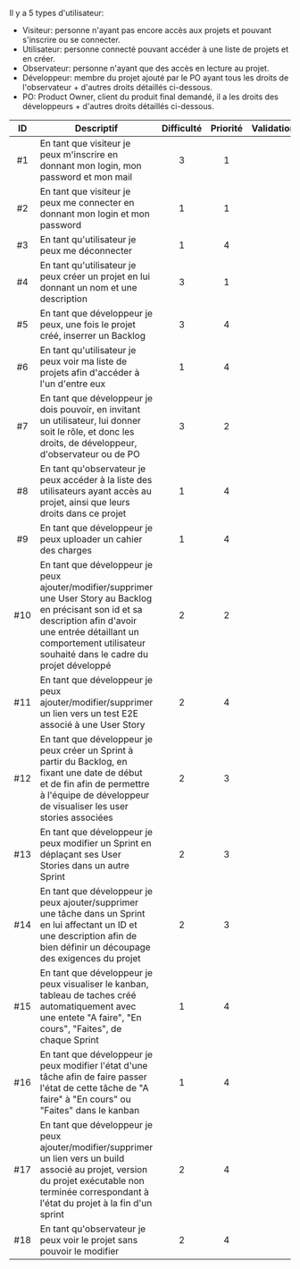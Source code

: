 
Il y a 5 types d'utilisateur:
* Visiteur: personne n'ayant pas encore accès aux projets et pouvant s'inscrire ou se connecter.
* Utilisateur: personne connecté pouvant accéder à une liste de projets et en créer.
* Observateur: personne n'ayant que des accès en lecture au projet.
* Développeur: membre du projet ajouté par le PO ayant tous les droits de l'observateur + d'autres droits détaillés ci-dessous.
* PO: Product Owner, client du produit final demandé, il a les droits des développeurs + d'autres droits détaillés ci-dessous.


| ID | Descriptif    | Difficulté    | Priorité      | Validation        |
| :--: | ------------ | :-------------: | :-------------: | :-------------: |
| #1 | En tant que visiteur je peux m'inscrire en donnant mon login, mon password et mon mail | 3 | 1 | |
| #2 | En tant que visiteur je peux me connecter en donnant mon login et mon password | 1 | 1 | |
| #3 | En tant qu'utilisateur je peux me déconnecter | 1 | 4 | |
| #4 | En tant qu'utilisateur je peux créer un projet en lui donnant un nom et une description  | 3 | 1 | |
| #5 | En tant que développeur je peux, une fois le projet créé,  inserrer un Backlog | 3 | 4 | |
| #6 | En tant qu'utilisateur je peux voir ma liste de projets afin d'accéder à l'un d'entre eux | 1 | 4 | |
| #7 | En tant que développeur je dois pouvoir, en invitant un utilisateur, lui donner soit le rôle, et donc les droits, de développeur, d'observateur ou de PO | 3 | 2 |  |
| #8 | En tant qu'observateur je peux accéder à la liste des utilisateurs ayant accès au projet, ainsi que leurs droits dans ce projet | 1 | 4 | |	
| #9 | En tant que développeur  je peux uploader un cahier des charges | 1 | 4 | |
| #10 | En tant que développeur je peux ajouter/modifier/supprimer une User Story au Backlog en précisant son id et sa description afin d'avoir une entrée détaillant un comportement utilisateur souhaité dans le cadre du projet développé| 2 | 2 | |
| #11 | En tant que développeur je peux ajouter/modifier/supprimer un lien vers un test E2E associé à une User Story | 2 | 4 | |
| #12 | En tant que développeur je peux créer un Sprint à partir du Backlog, en fixant une date de début et de fin  afin de permettre à l'équipe de développeur de visualiser les user stories associées | 2 | 3 | |
| #13 | En tant que développeur je peux  modifier un Sprint en déplaçant ses User Stories dans un autre Sprint | 2 | 3 | |
| #14 | En tant que développeur je peux ajouter/supprimer une tâche  dans un Sprint en lui affectant un ID et une description afin de bien définir un découpage des exigences du projet  | 2 | 3 | |
| #15 | En tant que développeur je peux visualiser le kanban, tableau de taches créé automatiquement avec une entete "A faire", "En cours", "Faites", de chaque Sprint | 1 | 4 | |
| #16 | En tant que développeur je peux modifier l'état d'une tâche afin de faire passer l'état de cette tâche de "A faire" à "En cours" ou "Faites"  dans le kanban | 1 | 4 | |
| #17 | En tant que développeur je peux ajouter/modifier/supprimer un lien vers un build associé au projet, version du projet exécutable non terminée correspondant à l'état du projet à la fin d'un sprint   | 2 | 4 | |
| #18 | En tant qu'observateur je peux voir le projet sans pouvoir le modifier | 2 | 4 | |
